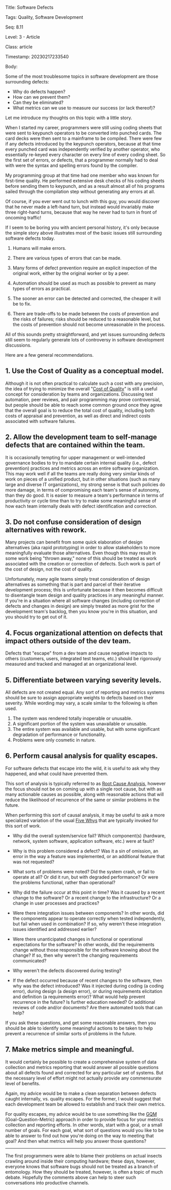 Title:  Software Defects

Tags:   Quality, Software Development

Seq:    8.11

Level:  3 - Article

Class:  article

Timestamp: 20230217233540

Body:

Some of the most troublesome topics in software development are those surrounding defects:

* Why do defects happen?
* How can we prevent them?
* Can they be eliminated?
* What metrics can we use to measure our success (or lack thereof)? 

Let me introduce my thoughts on this topic with a little story.

When I started my career, programmers were still using coding sheets that were sent to keypunch operators to be converted into punched cards. The card decks were then sent to a mainframe to be compiled. There were few if any defects introduced by the keypunch operators, because at that time every punched card was independently verified by another operator, who essentially re-keyed every character on every line of every coding sheet. So the first set of errors, or defects, that a programmer normally had to deal with were the syntax and spelling errors found by the compiler. 

My programming group at that time had one member who was known for first-time quality. He performed extensive desk checks of his coding sheets before sending them to keypunch, and as a result almost all of his programs sailed through the compilation step without generating any errors at all. 

Of course, if you ever went out to lunch with this guy, you would discover that he never made a left-hand turn, but instead would invariably make three right-hand turns, because that way he never had to turn in front of oncoming traffic! 

If I seem to be boring you with ancient personal history, it's only because the simple story above illustrates most of the basic issues still surrounding software defects today. 

1. Humans will make errors. 

2. There are various types of errors that can be made. 

3. Many forms of defect prevention require an explicit inspection of the original work, either by the original worker or by a peer. 

4. Automation should be used as much as possible to prevent as many types of errors as practical. 

5. The sooner an error can be detected and corrected, the cheaper it will be to fix. 

6. There are trade-offs to be made between the costs of prevention and the risks of failures; risks should be reduced to a reasonable level, but the costs of prevention should not become unreasonable in the process. 

All of this sounds pretty straightforward, and yet issues surrounding defects still seem to regularly generate lots of controversy in software development discussions. 

Here are a few general recommendations.

## 1. Use the Cost of Quality as a conceptual model.

Although it is not often practical to calculate such a cost with any precision, the idea of trying to minimize the overall "[Cost of Quality](http://en.wikipedia.org/wiki/Quality_costs)" is still a useful concept for consideration by teams and organizations. Discussing test automation, peer reviews, and pair programming may prove controversial, but people should be able to reach some common ground once they agree that the overall goal is to reduce the total cost of quality, including both costs of appraisal and prevention, as well as direct and indirect costs associated with software failures. 

## 2. Allow the development team to self-manage defects that are contained within the team.

It is occasionally tempting for upper management or well-intended governance bodies to try to mandate certain internal quality (i.e., defect prevention) practices and metrics across an entire software organization. This may work well if all the teams are really doing very similar kinds of work on pieces of a unified product, but in other situations (such as many large and diverse IT organizations), my strong sense is that such policies do more damage, in terms of compromising each team's sense of autonomy, than they do good. It is easier to measure a team's performance in terms of productivity or cycle time than to try to make some meaningful sense of how each team internally deals with defect identification and correction. 

## 3. Do not confuse consideration of design alternatives with rework. 

Many projects can benefit from some quick elaboration of design alternatives (aka rapid prototyping) in order to allow stakeholders to more meaningfully evaluate those alternatives. Even though this may result in some work being "thrown away," none of this should be treated as work associated with the creation or correction of defects. Such work is part of the cost of design, not the cost of quality. 

Unfortunately, many agile teams simply treat consideration of design alternatives as something that is part and parcel of their iterative development process; this is unfortunate because it then becomes difficult to disentangle team design and quality practices in any meaningful manner. If you're in a situation where all software changes (including correction of defects and changes in design) are simply treated as more grist for the development team's backlog, then you know you're in this situation, and you should try to get out of it. 

## 4. Focus organizational attention on defects that impact others outside of the dev team.

Defects that "escape" from a dev team and cause negative impacts to others (customers, users, integrated test teams, etc.) should be rigorously measured and tracked and managed at an organizational level. 

## 5. Differentiate between varying severity levels. 

All defects are not created equal. Any sort of reporting and metrics systems should be sure to assign appropriate weights to defects based on their severity. While wording may vary, a scale similar to the following is often used. 

1. The system was rendered totally inoperable or unusable. 
2. A significant portion of the system was unavailable or unusable. 
3. The entire system was available and usable, but with some significant degradation of performance or functionality. 
4. Problems were only cosmetic in nature. 

## 6. Perform causal analysis for quality escapes. 

For software defects that escape into the wild, it is useful to ask why they happened, and what could have prevented them. 

This sort of analysis is typically referred to as [Root Cause Analysis](http://en.wikipedia.org/wiki/Root_cause_analysis), however the focus should not be on coming up with a single root cause, but with as many actionable causes as possible, along with reasonable actions that will reduce the likelihood of recurrence of the same or similar problems in the future. 

When performing this sort of causal analysis, it may be useful to ask a more specialized variation of the usual [Five Whys](http://en.wikipedia.org/wiki/5_Whys) that are typically invoked for this sort of work. 

* Why did the overall system/service fail? Which component(s) (hardware, network, system software, application software, etc.) were at fault?

* Why is this problem considered a defect? Was it a sin of omission, an error in the way a feature was implemented, or an additional feature that was not requested? 

* What sorts of problems were noted? Did the system crash, or fail to operate at all? Or did it run, but with degraded performance? Or were the problems functional, rather than operational?

* Why did the failure occur at this point in time? Was it caused by a recent change to the software? Or a recent change to the infrastructure? Or a change in user processes and practices? 

* Were there integration issues between components? In other words, did the components appear to operate correctly when tested independently, but fail when used in combination? If so, why weren't these integration issues identified and addressed earlier?

* Were there unanticipated changes in functional or operational expectations for the software? In other words, did the requirements change without those responsible for the software knowing about the change? If so, then why weren't the changing requirements communicated?

* Why weren't the defects discovered during testing?  

* If the defect occurred because of recent changes to the software, then why was the defect introduced? Was it injected during coding (a coding error), during design (a design error), or during requirements elicitation and definition (a requirements error)? What would help prevent recurrence in the future? Is further education needed? Or additional reviews of code and/or documents? Are there automated tools that can help? 

If you ask these questions, and get some reasonable answers, then you should be able to identify some meaningful actions to be taken to help prevent a recurrence of similar sorts of problems in the future. 

## 7. Make metrics simple and meaningful. 

It would certainly be possible to create a comprehensive system of data collection and metrics reporting that would answer all possible questions about all defects found and corrected for any particular set of systems. But the necessary level of effort might not actually provide any commensurate level of benefits. 

Again, my advice would be to make a clean separation between defects caught internally, vs. quality escapes. For the former, I would suggest that each development team be allowed to establish and track their own metrics. 

For quality escapes, my advice would be to use something like the [GQM](http://en.wikipedia.org/wiki/GQM) (Goal-Question-Metric) approach in order to provide focus for your metrics collection and reporting efforts. In other words, start with a goal, or a small number of goals. For each goal, what sort of questions would you like to be able to answer to find out how you're doing on the way to meeting that goal? And then what metrics will help you answer those questions? 

----

The first programmers were able to blame their problems on actual insects crawling around inside their computing hardware; these days, however, everyone knows that software bugs should not be treated as a branch of entomology. How they should be treated, however, is often a topic of much debate. Hopefully the comments above can help to steer such conversations into productive channels.
